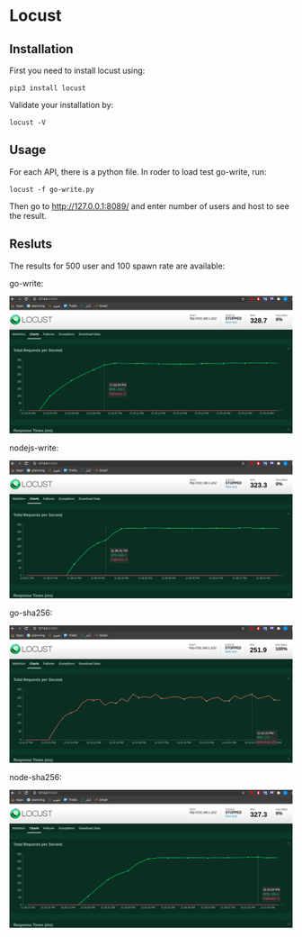 # Locust
## Installation
First you need to install locust using:

```
pip3 install locust
```

Validate your installation by:

```
locust -V
```

## Usage
For each API, there is a python file. In roder to load test go-write, run:

```
locust -f go-write.py
```

Then go to http://127.0.0.1:8089/ and enter number of users and host to see the result.

## Resluts
The results for 500 user and 100 spawn rate are available:

go-write:

![](https://github.com/ahhadian/web-hw1/blob/master/locust/results/gowrite.png)

nodejs-write:

![](https://github.com/ahhadian/web-hw1/blob/master/locust/results/nodewrite.png)

go-sha256:

![](https://github.com/ahhadian/web-hw1/blob/master/locust/results/gosha.png)

node-sha256:

![](https://github.com/ahhadian/web-hw1/blob/master/locust/results/nodesha.png)


